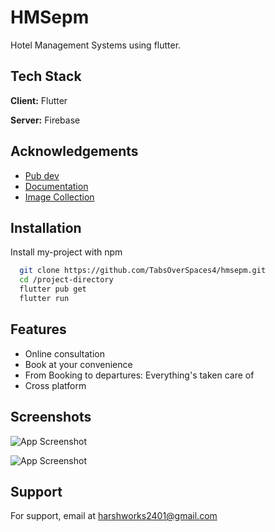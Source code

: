 
# HMSepm

Hotel Management Systems using flutter. 




## Tech Stack

**Client:** Flutter

**Server:** Firebase


## Acknowledgements

 - [Pub dev](https://pub.dev/)
 - [Documentation](https://docs.flutter.dev/)
 - [Image Collection](https://stock.adobe.com/in?ef_id=Cj0KCQiAi9mPBhCJARIsAHchl1y9UyaVlEr34j-IFNZhesz9x320HC3jufYPAH8kcl49l66cZ375dg8aApMJEALw_wcB:G:s&s_kwcid=AL!3085!3!456723993344!e!!g!!adobe%20stocks!6828711555!74928189810&as_channel=sem&as_campclass=brand&as_campaign=IN|CPRO|Stock|PURCH|AS_Brand_Exact|GG||&as_source=google&mv=search&as_camptype=acquisition&sdid=599F8S6N)


## Installation

Install my-project with npm

```bash
  git clone https://github.com/TabsOverSpaces4/hmsepm.git
  cd /project-directory
  flutter pub get
  flutter run
```
    
## Features

- Online consultation
- Book at your convenience
- From Booking to departures: Everything's taken care of
- Cross platform


## Screenshots


![App Screenshot](https://user-images.githubusercontent.com/78035291/151755802-81ee4847-62bd-4791-9941-726d06df02af.png)

![App Screenshot](https://user-images.githubusercontent.com/78035291/151756158-3e356683-a24e-44d0-b9b4-ba640dbd0a84.png)


## Support

For support, email at harshworks2401@gmail.com



